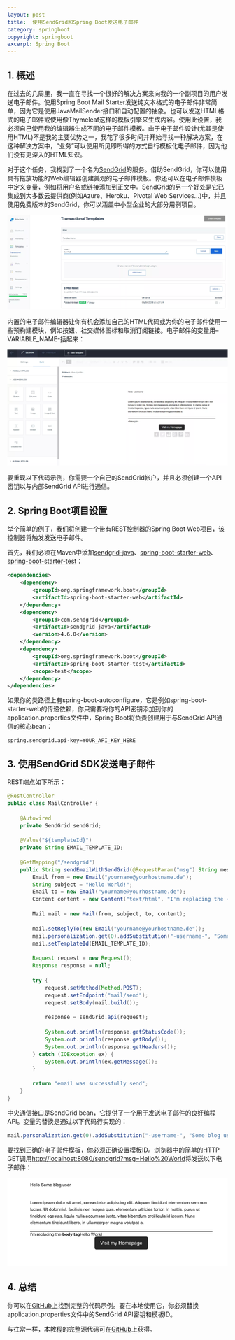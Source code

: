 ```yaml
---
layout: post
title:  使用SendGrid和Spring Boot发送电子邮件
category: springboot
copyright: springboot
excerpt: Spring Boot
---
```


## 1. 概述

在过去的几周里，我一直在寻找一个很好的解决方案来向我的一个副项目的用户发送电子邮件。使用Spring Boot Mail Starter发送纯文本格式的电子邮件非常简单，因为它是使用JavaMailSender接口和自动配置的抽象。也可以发送HTML格式的电子邮件或使用像Thymeleaf这样的模板引擎来生成内容。使用此设置，我必须自己使用我的编辑器生成不同的电子邮件模板。由于电子邮件设计(尤其是使用HTML)不是我的主要优势之一，我花了很多时间并开始寻找一种解决方案，在这种解决方案中，“业务”可以使用所见即所得的方式自行模板化电子邮件，因为他们没有更深入的HTML知识。

对于这个任务，我找到了一个名为[SendGrid](https://sendgrid.com/)的服务。借助SendGrid，你可以使用具有拖放功能的Web编辑器创建美观的电子邮件模板。你还可以在电子邮件模板中定义变量，例如将用户名或链接添加到正文中。SendGrid的另一个好处是它已集成到大多数云提供商(例如Azure、Heroku、Pivotal Web Services...)中，并且使用免费版本的SendGrid，你可以涵盖中小型企业的大部分用例项目。

![](/assets/images/2023/springboot/springbootsendgrid01.png)

内置的电子邮件编辑器让你有机会添加自己的HTML代码或为你的电子邮件使用一些预构建模块，例如按钮、社交媒体图标和取消订阅链接。电子邮件的变量用–VARIABLE_NAME-括起来：

![](/assets/images/2023/springboot/springbootsendgrid02.png)

要重现以下代码示例，你需要一个自己的SendGrid帐户，并且必须创建一个API密钥以与内部SendGrid API进行通信。

## 2. Spring Boot项目设置

举个简单的例子，我们将创建一个带有REST控制器的Spring Boot Web项目，该控制器将触发发送电子邮件。

首先，我们必须在Maven中添加[sendgrid-java](https://central.sonatype.com/artifact/com.sendgrid/sendgrid-java/4.9.3)、[spring-boot-starter-web](https://central.sonatype.com/artifact/org.springframework.boot/spring-boot-starter-web/3.0.6)、[spring-boot-starter-test](https://central.sonatype.com/artifact/org.springframework.boot/spring-boot-starter-test/3.0.6)：

```xml
<dependencies>
    <dependency>
        <groupId>org.springframework.boot</groupId>
        <artifactId>spring-boot-starter-web</artifactId>
    </dependency>
    <dependency>
        <groupId>com.sendgrid</groupId>
        <artifactId>sendgrid-java</artifactId>
        <version>4.6.0</version>
    </dependency>
    <dependency>
        <groupId>org.springframework.boot</groupId>
        <artifactId>spring-boot-starter-test</artifactId>
        <scope>test</scope>
    </dependency>
</dependencies>
```

如果你的类路径上有spring-boot-autoconfigure，它是例如spring-boot-starter-web的传递依赖，你只需要将你的API密钥添加到你的application.properties文件中，Spring Boot将负责创建用于与SendGrid API通信的核心bean：

```properties
spring.sendgrid.api-key=YOUR_API_KEY_HERE
```

## 3. 使用SendGrid SDK发送电子邮件

REST端点如下所示：

```java
@RestController
public class MailController {

    @Autowired
    private SendGrid sendGrid;

    @Value("${templateId}")
    private String EMAIL_TEMPLATE_ID;

    @GetMapping("/sendgrid")
    public String sendEmailWithSendGrid(@RequestParam("msg") String message) {
        Email from = new Email("yourname@yourhostname.de");
        String subject = "Hello World!";
        Email to = new Email("yourname@yourhostname.de");
        Content content = new Content("text/html", "I'm replacing the <strong>body tag</strong>" + message);

        Mail mail = new Mail(from, subject, to, content);

        mail.setReplyTo(new Email("yourname@yourhostname.de"));
        mail.personalization.get(0).addSubstitution("-username-", "Some blog user");
        mail.setTemplateId(EMAIL_TEMPLATE_ID);

        Request request = new Request();
        Response response = null;

        try {
            request.setMethod(Method.POST);
            request.setEndpoint("mail/send");
            request.setBody(mail.build());

            response = sendGrid.api(request);

            System.out.println(response.getStatusCode());
            System.out.println(response.getBody());
            System.out.println(response.getHeaders());
        } catch (IOException ex) {
            System.out.println(ex.getMessage());
        }

        return "email was successfully send";
    }
}
```

中央通信接口是SendGrid bean，它提供了一个用于发送电子邮件的良好编程API。变量的替换是通过以下代码行实现的：

```java
mail.personalization.get(0).addSubstitution("-username-", "Some blog user");
```

要找到正确的电子邮件模板，你必须正确设置模板ID。浏览器中的简单的HTTP GET调用[http://localhost:8080/sendgrid?msg=Hello%20World](http://localhost:8080/sendgrid?msg=Hello%20World)将发送以下电子邮件：

![](/assets/images/2023/springboot/springbootsendgrid03.png)

## 4. 总结

你可以在[GitHub](https://github.com/rieckpil/blog-tutorials/tree/master/send-emails-with-sendgrid-and-spring-boot)上找到完整的代码示例。要在本地使用它，你必须替换application.properties文件中的SendGrid API密钥和模板ID。

与往常一样，本教程的完整源代码可在[GitHub](https://github.com/tuyucheng7/taketoday-tutorial4j/tree/master/spring-boot-modules/spring-boot-sendgrid)上获得。